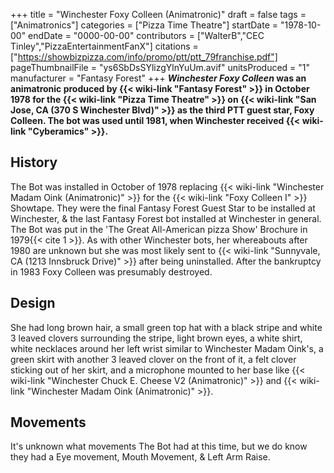 +++
title = "Winchester Foxy Colleen (Animatronic)"
draft = false
tags = ["Animatronics"]
categories = ["Pizza Time Theatre"]
startDate = "1978-10-00"
endDate = "0000-00-00"
contributors = ["WalterB","CEC Tinley","PizzaEntertainmentFanX"]
citations = ["https://showbizpizza.com/info/promo/ptt/ptt_79franchise.pdf"]
pageThumbnailFile = "ys6SbDsSYlizgYlnYuUm.avif"
unitsProduced = "1"
manufacturer = "Fantasy Forest"
+++
***Winchester Foxy Colleen* was an animatronic produced by {{< wiki-link "Fantasy Forest" >}} in October 1978 for the {{< wiki-link "Pizza Time Theatre" >}} on {{< wiki-link "San Jose, CA (370 S Winchester Blvd)" >}} as the third PTT guest star, Foxy Colleen. The bot was used until 1981, when Winchester received {{< wiki-link "Cyberamics" >}}.**

## History

The Bot was installed in October of 1978 replacing {{< wiki-link "Winchester Madam Oink (Animatronic)" >}} for the {{< wiki-link "Foxy Colleen I" >}} Showtape. They were the final Fantasy Forest Guest Star to be installed at Winchester, & the last Fantasy Forest bot installed at Winchester in general. The Bot was put in the 'The Great All-American pizza Show' Brochure in 1979{{< cite 1 >}}. As with other Winchester bots, her whereabouts after 1980 are unknown but she was most likely sent to {{< wiki-link "Sunnyvale, CA (1213 Innsbruck Drive)" >}} after being uninstalled. After the bankruptcy in 1983 Foxy Colleen was presumably destroyed.

## Design

She had long brown hair, a small green top hat with a black stripe and white 3 leaved clovers surrounding the stripe, light brown eyes, a white shirt, white necklaces around her left wrist similar to Winchester Madam Oink's, a green skirt with another 3 leaved clover on the front of it, a felt clover sticking out of her skirt, and a microphone mounted to her base like {{< wiki-link "Winchester Chuck E. Cheese V2 (Animatronic)" >}} and {{< wiki-link "Winchester Madam Oink (Animatronic)" >}}.

## Movements

It's unknown what movements The Bot had at this time, but we do know they had a Eye movement, Mouth Movement, & Left Arm Raise.
